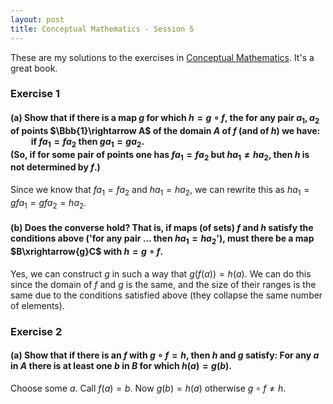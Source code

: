 ```yaml
---
layout: post
title: Conceptual Mathematics - Session 5
---
```

These are my solutions to the exercises in [Conceptual Mathematics](http://www.amazon.com/Conceptual-Mathematics-First-Introduction-Categories/dp/052171916X/ref=sr_1_1?ie=UTF8&qid=1461549144&sr=8-1&keywords=conceptual+mathematics). It's a great book.

### **Exercise 1**

#### (a) Show that if there is a map $g$ for which $h=g\circ{f}$, the for any pair $a_1,a_2$ of points $\Bbb{1}\rightarrow A$ of the domain $A$ of $f$ (and of $h$) we have: <br/> $\qquad$if $fa_1=fa_2$ then $ga_1=ga_2$. <br/> (So, if for some pair of points one has $fa_1=fa_2$ but $ha_1\ne ha_2$, then $h$ is not determined by $f$.)

Since we know that $fa_1=fa_2$ and $ha_1=ha_2$, we can rewrite this as $ha_1=gfa_1=gfa_2=ha_2$.

#### (b) Does the converse hold? That is, if maps (of sets) $f$ and $h$ satisfy the conditions above ('for any pair ... then $ha_1=ha_2$'), must there be a map  $B\xrightarrow{g}C$ with $h=g\circ{f}$.

Yes, we can construct $g$ in such a way that $g(f(a))=h(a)$. We can do this since the domain of $f$ and $g$ is the same, and the size of their ranges is the same due to the conditions satisfied above (they collapse the same number of elements).   

### **Exercise 2**

#### (a) Show that if there is an $f$ with $g\circ{f}=h$, then $h$ and $g$ satisfy: For any $a$ in $A$ there is at least one $b$ in $B$ for which $h(a)=g(b)$.

Choose some $a$. Call $f(a)=b$. Now $g(b)=h(a)$ otherwise $g\circ{f}\ne{h}$.
